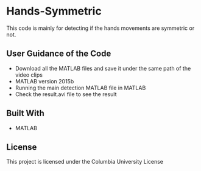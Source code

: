 # Hands-Symmetric

This code is mainly for detecting if the hands movements are symmetric or not. 

## User Guidance of the Code

* Download all the MATLAB files and save it under the same path of the video clips
* MATLAB version 2015b
* Running the main detection MATLAB file in MATLAB
* Check the result.avi file to see the result

## Built With

* MATLAB

## License

This project is licensed under the Columbia University License
